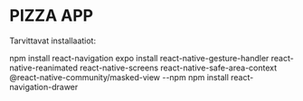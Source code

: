 # PIZZA APP

Tarvittavat installaatiot:

npm install react-navigation
expo install react-native-gesture-handler react-native-reanimated react-native-screens react-native-safe-area-context @react-native-community/masked-view --npm
npm install react-navigation-drawer
